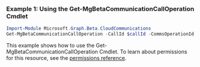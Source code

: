 ### Example 1: Using the Get-MgBetaCommunicationCallOperation Cmdlet
```powershell
Import-Module Microsoft.Graph.Beta.CloudCommunications
Get-MgBetaCommunicationCallOperation -CallId $callId -CommsOperationId $commsOperationId
```
This example shows how to use the Get-MgBetaCommunicationCallOperation Cmdlet.
To learn about permissions for this resource, see the [permissions reference](/graph/permissions-reference).
